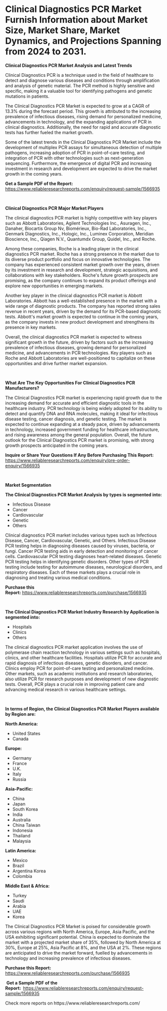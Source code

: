 <p><h1>Clinical Diagnostics PCR Market Furnish Information about Market Size, Market Share, Market Dynamics, and Projections Spanning from 2024 to 2031.</h1></p><p><strong>Clinical Diagnostics PCR Market Analysis and Latest Trends</strong></p>
<p><p>Clinical Diagnostics PCR is a technique used in the field of healthcare to detect and diagnose various diseases and conditions through amplification and analysis of genetic material. The PCR method is highly sensitive and specific, making it a valuable tool for identifying pathogens and genetic mutations in patients.</p><p>The Clinical Diagnostics PCR Market is expected to grow at a CAGR of 13.3% during the forecast period. This growth is attributed to the increasing prevalence of infectious diseases, rising demand for personalized medicine, advancements in technology, and the expanding applications of PCR in clinical diagnostics. Additionally, the need for rapid and accurate diagnostic tests has further fueled the market growth.</p><p>Some of the latest trends in the Clinical Diagnostics PCR Market include the development of multiplex PCR assays for simultaneous detection of multiple pathogens, increasing adoption of PCR in point-of-care testing, and integration of PCR with other technologies such as next-generation sequencing. Furthermore, the emergence of digital PCR and increasing investment in research and development are expected to drive the market growth in the coming years.</p></p>
<p><strong>Get a Sample PDF of the Report:&nbsp;</strong> <a href="https://www.reliableresearchreports.com/enquiry/request-sample/1566935">https://www.reliableresearchreports.com/enquiry/request-sample/1566935</a></p>
<p>&nbsp;</p>
<p><strong>Clinical Diagnostics PCR Major Market Players</strong></p>
<p><p>The clinical diagnostics PCR market is highly competitive with key players such as Abbott Laboratories, Agilent Technologies Inc., Asuragen, Inc., Danaher, Biocartis Group Nv, Biomérieux, Bio-Rad Laboratories, Inc., Genmark Diagnostics, Inc., Hologic, Inc., Luminex Corporation, Meridian Bioscience, Inc., Qiagen N.V., Quantumdx Group, Quidel, Inc., and Roche.</p><p>Among these companies, Roche is a leading player in the clinical diagnostics PCR market. Roche has a strong presence in the market due to its diverse product portfolio and focus on innovative technologies. The company has experienced consistent market growth over the years, driven by its investment in research and development, strategic acquisitions, and collaborations with key stakeholders. Roche's future growth prospects are promising, as the company continues to expand its product offerings and explore new opportunities in emerging markets.</p><p>Another key player in the clinical diagnostics PCR market is Abbott Laboratories. Abbott has a well-established presence in the market with a wide range of diagnostic products. The company has reported strong sales revenue in recent years, driven by the demand for its PCR-based diagnostic tests. Abbott's market growth is expected to continue in the coming years, as the company invests in new product development and strengthens its presence in key markets.</p><p>Overall, the clinical diagnostics PCR market is expected to witness significant growth in the future, driven by factors such as the increasing prevalence of infectious diseases, growing demand for personalized medicine, and advancements in PCR technologies. Key players such as Roche and Abbott Laboratories are well-positioned to capitalize on these opportunities and drive further market expansion.</p></p>
<p>&nbsp;</p>
<p><strong>What Are The Key Opportunities For Clinical Diagnostics PCR Manufacturers?</strong></p>
<p><p>The Clinical Diagnostics PCR market is experiencing rapid growth due to the increasing demand for accurate and efficient diagnostic tools in the healthcare industry. PCR technology is being widely adopted for its ability to detect and quantify DNA and RNA molecules, making it ideal for infectious disease testing, cancer diagnosis, and genetic testing. The market is expected to continue expanding at a steady pace, driven by advancements in technology, increased government funding for healthcare infrastructure, and rising awareness among the general population. Overall, the future outlook for the Clinical Diagnostics PCR market is promising, with strong growth prospects anticipated in the coming years.</p></p>
<p><strong>Inquire or Share Your Questions If Any Before Purchasing This Report:</strong> <a href="https://www.reliableresearchreports.com/enquiry/pre-order-enquiry/1566935">https://www.reliableresearchreports.com/enquiry/pre-order-enquiry/1566935</a></p>
<p>&nbsp;</p>
<p><strong>Market Segmentation</strong></p>
<p><strong>The Clinical Diagnostics PCR Market Analysis by types is segmented into:</strong></p>
<p><ul><li>Infectious Disease</li><li>Cancer</li><li>Cardiovascular</li><li>Genetic</li><li>Others</li></ul></p>
<p><p>Clinical diagnostics PCR market includes various types such as Infectious Disease, Cancer, Cardiovascular, Genetic, and Others. Infectious Disease PCR testing helps in diagnosing diseases caused by viruses, bacteria, or fungi. Cancer PCR testing aids in early detection and monitoring of cancer cells. Cardiovascular PCR testing diagnoses heart-related diseases. Genetic PCR testing helps in identifying genetic disorders. Other types of PCR testing include testing for autoimmune diseases, neurological disorders, and respiratory diseases. Each of these markets plays a crucial role in diagnosing and treating various medical conditions.</p></p>
<p><strong>Purchase this Report:&nbsp;</strong><a href="https://www.reliableresearchreports.com/purchase/1566935">https://www.reliableresearchreports.com/purchase/1566935</a></p>
<p>&nbsp;</p>
<p><strong>The Clinical Diagnostics PCR Market Industry Research by Application is segmented into:</strong></p>
<p><ul><li>Hospitals</li><li>Clinics</li><li>Others</li></ul></p>
<p><p>The clinical diagnostics PCR market application involves the use of polymerase chain reaction technology in various settings such as hospitals, clinics, and other healthcare facilities. Hospitals utilize PCR for accurate and rapid diagnosis of infectious diseases, genetic disorders, and cancer. Clinics employ PCR for point-of-care testing and personalized medicine. Other markets, such as academic institutions and research laboratories, also utilize PCR for research purposes and development of new diagnostic tests. Overall, PCR plays a crucial role in improving patient care and advancing medical research in various healthcare settings.</p></p>
<p>&nbsp;</p>
<p><strong>In terms of Region, the Clinical Diagnostics PCR Market Players available by Region are:</strong></p>
<p>
    <p> <strong> North America: </strong>
        <ul>
            <li>United States</li>
            <li>Canada</li>
        </ul>
        </p> 
    <p> <strong> Europe: </strong>
        <ul>
            <li>Germany</li>
            <li>France</li>
            <li>U.K.</li>
            <li>Italy</li>
            <li>Russia</li>
        </ul>
        </p> 
    <p> <strong> Asia-Pacific: </strong>
        <ul>
            <li>China</li>
            <li>Japan</li>
            <li>South Korea</li>
            <li>India</li>
            <li>Australia</li>
            <li>China Taiwan</li>
            <li>Indonesia</li>
            <li>Thailand</li>
            <li>Malaysia</li>
        </ul>
        </p> 
    <p> <strong> Latin America: </strong>
        <ul>
            <li>Mexico</li>
            <li>Brazil</li>
            <li>Argentina Korea</li>
            <li>Colombia</li>
        </ul>
        </p> 
    <p> <strong> Middle East & Africa: </strong>
        <ul>
            <li>Turkey</li>
            <li>Saudi</li>
            <li>Arabia</li>
            <li>UAE</li>
            <li>Korea</li>
        </ul>
    </p>
    </p>
<p><p>The Clinical Diagnostics PCR Market is poised for considerable growth across various regions with North America, Europe, Asia Pacific, and the USA exhibiting significant potential. China is expected to dominate the market with a projected market share of 35%, followed by North America at 30%, Europe at 25%, Asia Pacific at 8%, and the USA at 2%. These regions are anticipated to drive the market forward, fuelled by advancements in technology and increasing prevalence of infectious diseases.</p></p>
<p><strong>Purchase this Report: </strong><a href="https://www.reliableresearchreports.com/purchase/1566935">https://www.reliableresearchreports.com/purchase/1566935</a></p>
<p>&nbsp;<strong>Get a Sample PDF of the Report:&nbsp;&nbsp;</strong><a href="https://www.reliableresearchreports.com/enquiry/request-sample/1566935">https://www.reliableresearchreports.com/enquiry/request-sample/1566935</a></p>
<p><strong></strong></p>
<p>Check more reports on https://www.reliableresearchreports.com/</p>